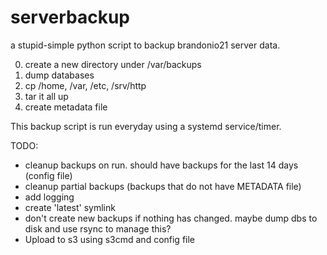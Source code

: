 # serverbackup

a stupid-simple python script to backup brandonio21 server data.

0. create a new directory under /var/backups
1. dump databases
2. cp /home, /var, /etc, /srv/http
3. tar it all up
4. create metadata file

This backup script is run everyday using a systemd service/timer.

TODO:
* cleanup backups on run. should have backups for the last 14 days (config file)
* cleanup partial backups (backups that do not have METADATA file)
* add logging
* create 'latest' symlink
* don't create new backups if nothing has changed. maybe dump dbs to disk and use rsync to manage this?
* Upload to s3 using s3cmd and config file
